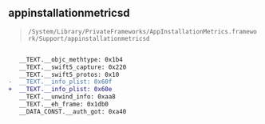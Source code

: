 ## appinstallationmetricsd

> `/System/Library/PrivateFrameworks/AppInstallationMetrics.framework/Support/appinstallationmetricsd`

```diff

   __TEXT.__objc_methtype: 0x1b4
   __TEXT.__swift5_capture: 0x220
   __TEXT.__swift5_protos: 0x10
-  __TEXT.__info_plist: 0x60f
+  __TEXT.__info_plist: 0x60e
   __TEXT.__unwind_info: 0xaa8
   __TEXT.__eh_frame: 0x1db0
   __DATA_CONST.__auth_got: 0xa40

```

